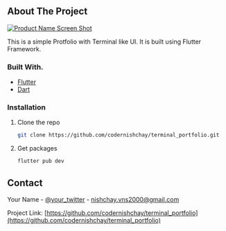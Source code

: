 ## About The Project

[![Product Name Screen Shot][product-screenshot]](https://example.com)

This is a simple Protfolio with Terminal like UI. It is built using Flutter Framework.

### Built With.
* [Flutter](https://getbootstrap.com)
* [Dart](https://jquery.com)

### Installation
1. Clone the repo
   ```sh
   git clone https://github.com/codernishchay/terminal_portfolio.git
   ```
2. Get packages
   ```sh
   flutter pub dev
   ```
## Contact

Your Name - [@your_twitter](https://twitter.com/nishchay_v_) - nishchay.vns2000@gmail.com

Project Link: [https://github.com/codernishchay/terminal_portfolio](https://github.com/codernishchay/terminal_portfolio)





[license-url]: https://github.com/othneildrew/Best-README-Template/blob/master/LICENSE.txt
[linkedin-shield]: https://img.shields.io/badge/-LinkedIn-black.svg?style=for-the-badge&logo=linkedin&colorB=555
[linkedin-url]: https://linkedin.com/in/
[product-screenshot]: images/screenshot.png
